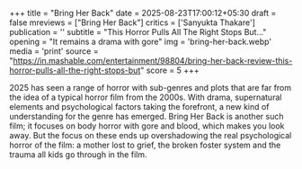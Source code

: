 +++
title = "Bring Her Back"
date = 2025-08-23T17:00:12+05:30
draft = false
mreviews = ["Bring Her Back"]
critics = ['Sanyukta Thakare']
publication = ''
subtitle = "This Horror Pulls All The Right Stops But..."
opening = "It remains a drama with gore"
img = 'bring-her-back.webp'
media = 'print'
source = "https://in.mashable.com/entertainment/98804/bring-her-back-review-this-horror-pulls-all-the-right-stops-but"
score = 5
+++

2025 has seen a range of horror with sub-genres and plots that are far from the idea of a typical horror film from the 2000s. With drama, supernatural elements and psychological factors taking the forefront, a new kind of understanding for the genre has emerged. Bring Her Back is another such film; it focuses on body horror with gore and blood, which makes you look away. But the focus on these ends up overshadowing the real psychological horror of the film: a mother lost to grief, the broken foster system and the trauma all kids go through in the film.
